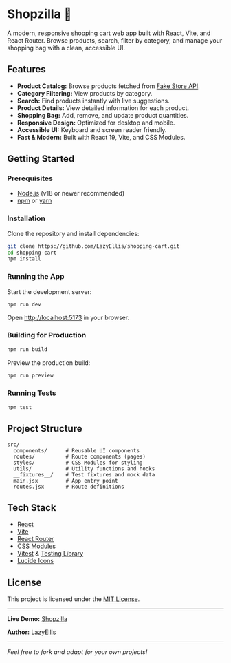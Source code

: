 # Shopzilla 🛒

A modern, responsive shopping cart web app built with React, Vite, and React Router. Browse products, search, filter by category, and manage your shopping bag with a clean, accessible UI.

## Features

- **Product Catalog:** Browse products fetched from [Fake Store API](https://fakestoreapi.com/).
- **Category Filtering:** View products by category.
- **Search:** Find products instantly with live suggestions.
- **Product Details:** View detailed information for each product.
- **Shopping Bag:** Add, remove, and update product quantities.
- **Responsive Design:** Optimized for desktop and mobile.
- **Accessible UI:** Keyboard and screen reader friendly.
- **Fast & Modern:** Built with React 19, Vite, and CSS Modules.

## Getting Started

### Prerequisites

- [Node.js](https://nodejs.org/) (v18 or newer recommended)
- [npm](https://www.npmjs.com/) or [yarn](https://yarnpkg.com/)

### Installation

Clone the repository and install dependencies:

```bash
git clone https://github.com/LazyEllis/shopping-cart.git
cd shopping-cart
npm install
```

### Running the App

Start the development server:

```bash
npm run dev
```

Open [http://localhost:5173](http://localhost:5173) in your browser.

### Building for Production

```bash
npm run build
```

Preview the production build:

```bash
npm run preview
```

### Running Tests

```bash
npm test
```

## Project Structure

```
src/
  components/      # Reusable UI components
  routes/          # Route components (pages)
  styles/          # CSS Modules for styling
  utils/           # Utility functions and hooks
  __fixtures__/    # Test fixtures and mock data
  main.jsx         # App entry point
  routes.jsx       # Route definitions
```

## Tech Stack

- [React](https://react.dev/)
- [Vite](https://vitejs.dev/)
- [React Router](https://reactrouter.com/)
- [CSS Modules](https://github.com/css-modules/css-modules)
- [Vitest](https://vitest.dev/) & [Testing Library](https://testing-library.com/)
- [Lucide Icons](https://lucide.dev/)

## License

This project is licensed under the [MIT License](LICENSE).

---

**Live Demo:** [Shopzilla](https://shopping-cart-14k.pages.dev/)

**Author:** [LazyEllis](https://github.com/LazyEllis/)

---

_Feel free to fork and adapt for your own projects!_
